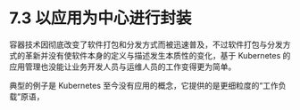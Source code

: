# 7.3 以应用为中心进行封装

容器技术因彻底改变了软件打包和分发方式而被迅速普及，不过软件打包与分发方式的革新并没有使软件本身的定义与描述发生本质性的变化，基于 Kubernetes 的应用管理也没能让业务开发人员与运维人员的工作变得更为简单。

典型的例子是 Kubernetes 至今没有应用的概念，它提供的是更细粒度的“工作负载”原语，